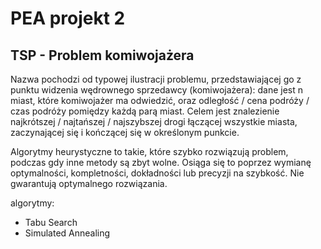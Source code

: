 # PEA projekt 2

## TSP - Problem komiwojażera

Nazwa pochodzi od typowej ilustracji problemu, przedstawiającej go z punktu widzenia wędrownego sprzedawcy (komiwojażera): dane jest n miast, które komiwojażer ma odwiedzić, oraz odległość / cena podróży / czas podróży pomiędzy każdą parą miast. Celem jest znalezienie najkrótszej / najtańszej / najszybszej drogi łączącej wszystkie miasta, zaczynającej się i kończącej się w określonym punkcie.

Algorytmy heurystyczne to takie, które szybko rozwiązują problem, podczas gdy inne metody są zbyt wolne. Osiąga się to poprzez wymianę optymalności, kompletności, dokładności lub precyzji na szybkość. Nie gwarantują optymalnego rozwiązania.   

algorytmy:
+ Tabu Search
+ Simulated Annealing